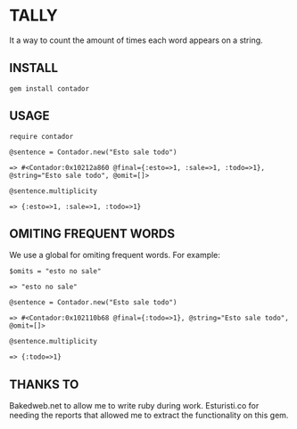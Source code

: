 TALLY
====

It a way to count the amount of times each word appears on a string. 


INSTALL
-------

`gem install contador`

USAGE
-----

`require contador`

`@sentence = Contador.new("Esto sale todo")`

`=> #<Contador:0x10212a860 @final={:esto=>1, :sale=>1, :todo=>1}, @string="Esto sale todo", @omit=[]>`

`@sentence.multiplicity`

`=> {:esto=>1, :sale=>1, :todo=>1}`

OMITING FREQUENT WORDS
----------------------

We use a global for omiting frequent words. For example:


`$omits = "esto no sale"`

`=> "esto no sale"`

`@sentence = Contador.new("Esto sale todo")`

`=> #<Contador:0x102110b68 @final={:todo=>1}, @string="Esto sale todo", @omit=[]>`

`@sentence.multiplicity`

`=> {:todo=>1}` 

THANKS TO
---------

Bakedweb.net to allow me to write ruby during work. Esturisti.co for needing the reports that allowed me to extract the functionality on this gem.  
